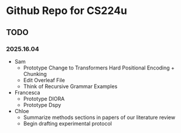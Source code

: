 # Github Repo for CS224u

## TODO

### 2025.16.04
- Sam
    - Prototype Change to Transformers Hard Positional Encoding + Chunking
    - Edit Overleaf File
    - Think of Recursive Grammar Examples 
- Francesca
     - Prototype DIORA
     - Prototype Dspy
- Chloe
     - Summarize methods sections in papers of our literature review
     - Begin drafting experimental protocol
  
